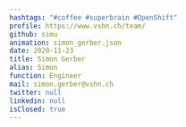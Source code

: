 ```yaml
---
hashtags: "#coffee #superbrain #OpenShift"
profile: https://www.vshn.ch/team/
github: simu
animation: simon_gerber.json
date: 2020-11-23
title: Simon Gerber
alias: Simon
function: Engineer
mail: simon.gerber@vshn.ch
twitter: null
linkedin: null
isClosed: true
---
```


